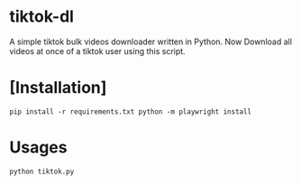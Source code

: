 # tiktok-dl
A simple tiktok bulk videos downloader written in Python. Now Download all videos at once of a tiktok user using this script.

# [Installation]
``pip install -r requirements.txt
  python -m playwright install``
  
# Usages
  ``python tiktok.py``
